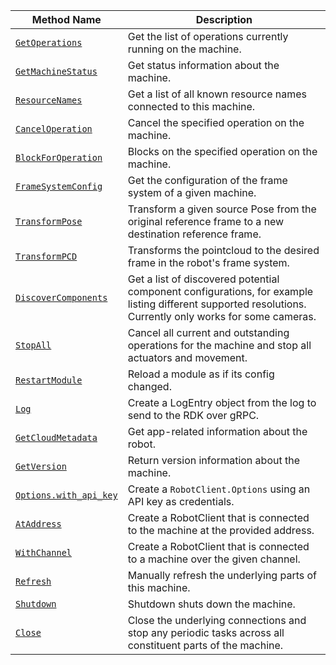 <!-- prettier-ignore -->
| Method Name | Description |
| ----------- | ----------- |
| [`GetOperations`](/dev/reference/apis/robot/#getoperations) | Get the list of operations currently running on the machine. |
| [`GetMachineStatus`](/dev/reference/apis/robot/#getmachinestatus) | Get status information about the machine. |
| [`ResourceNames`](/dev/reference/apis/robot/#resourcenames) | Get a list of all known resource names connected to this machine. |
| [`CancelOperation`](/dev/reference/apis/robot/#canceloperation) | Cancel the specified operation on the machine. |
| [`BlockForOperation`](/dev/reference/apis/robot/#blockforoperation) | Blocks on the specified operation on the machine. |
| [`FrameSystemConfig`](/dev/reference/apis/robot/#framesystemconfig) | Get the configuration of the frame system of a given machine. |
| [`TransformPose`](/dev/reference/apis/robot/#transformpose) | Transform a given source Pose from the original reference frame to a new destination reference frame. |
| [`TransformPCD`](/dev/reference/apis/robot/#transformpcd) | Transforms the pointcloud to the desired frame in the robot's frame system. |
| [`DiscoverComponents`](/dev/reference/apis/robot/#discovercomponents) | Get a list of discovered potential component configurations, for example listing different supported resolutions. Currently only works for some cameras. |
| [`StopAll`](/dev/reference/apis/robot/#stopall) | Cancel all current and outstanding operations for the machine and stop all actuators and movement. |
| [`RestartModule`](/dev/reference/apis/robot/#restartmodule) | Reload a module as if its config changed. |
| [`Log`](/dev/reference/apis/robot/#log) | Create a LogEntry object from the log to send to the RDK over gRPC. |
| [`GetCloudMetadata`](/dev/reference/apis/robot/#getcloudmetadata) | Get app-related information about the robot. |
| [`GetVersion`](/dev/reference/apis/robot/#getversion) | Return version information about the machine. |
| [`Options.with_api_key`](/dev/reference/apis/robot/#optionswith_api_key) | Create a `RobotClient.Options` using an API key as credentials. |
| [`AtAddress`](/dev/reference/apis/robot/#ataddress) | Create a RobotClient that is connected to the machine at the provided address. |
| [`WithChannel`](/dev/reference/apis/robot/#withchannel) | Create a RobotClient that is connected to a machine over the given channel. |
| [`Refresh`](/dev/reference/apis/robot/#refresh) | Manually refresh the underlying parts of this machine. |
| [`Shutdown`](/dev/reference/apis/robot/#shutdown) | Shutdown shuts down the machine. | <p class="center-text"><i class="fas fa-check" title="yes"></i></p> |
| [`Close`](/dev/reference/apis/robot/#close) | Close the underlying connections and stop any periodic tasks across all constituent parts of the machine. |

